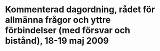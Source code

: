 # Kommenterad dagordning, rådet för allmänna frågor och yttre förbindelser (med försvar och bistånd), 18-19 maj 2009


